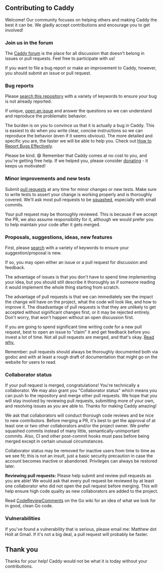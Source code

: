 ## Contributing to Caddy

Welcome! Our community focuses on helping others and making Caddy the best it
can be. We gladly accept contributions and encourage you to get involved!


### Join us in the forum

The [Caddy forum](https://forum.caddyserver.com) is the place for all discussion
that doesn't belong in issues or pull requests. Feel free to participate with us!

If you want to file a bug report or make an improvement to Caddy, however, you
should submit an issue or pull request.


### Bug reports

Please [search this repository](https://github.com/mholt/caddy/search?q=&type=Issues&utf8=%E2%9C%93)
with a variety of keywords to ensure your bug is not already reported.

If unique, [open an issue](https://github.com/mholt/caddy/issues) and answer the
questions so we can understand and reproduce the problematic behavior.

The burden is on you to convince us that it is actually a bug in Caddy. This is
easiest to do when you write clear, concise instructions so we can reproduce
the behavior (even if it seems obvious). The more detailed and specific you are,
the faster we will be able to help you. Check out
[How to Report Bugs Effectively](http://www.chiark.greenend.org.uk/~sgtatham/bugs.html).

Please be kind. :smile: Remember that Caddy comes at no cost to you, and you're
getting free help. If we helped you, please consider
[donating](https://caddyserver.com/donate) - it keeps us motivated!


### Minor improvements and new tests

Submit [pull requests](https://github.com/mholt/caddy/pulls) at any time for
minor changes or new tests. Make sure to write tests to assert your change is
working properly and is thoroughly covered. We'll ask most pull requests to be
[squashed](http://gitready.com/advanced/2009/02/10/squashing-commits-with-rebase.html),
especially with small commits.

Your pull request may be thoroughly reviewed. This is because if we accept the
PR, we also assume responsibility for it, although we would prefer you to
help maintain your code after it gets merged. 


### Proposals, suggestions, ideas, new features

First, please [search](https://github.com/mholt/caddy/search?q=&type=Issues&utf8=%E2%9C%93)
with a variety of keywords to ensure your suggestion/proposal is new.

If so, you may open either an issue or a pull request for discussion and
feedback.

The advantage of issues is that you don't have to spend time implementing your
idea, but you should still describe it thoroughly as if someone reading it would
implement the whole thing starting from scratch.

The advantage of pull requests is that we can immediately see the impact the
change will have on the project, what the code will look like, and how to
improve it. The disadvantage of pull requests is that they are unlikely to get
accepted without significant changes first, or it may be rejected entirely.
Don't worry, that won't happen without an open discussion first.

If you are going to spend significant time writing code for a new pull request,
best to open an issue to "claim" it and get feedback before you invest a lot of
time. Not all pull requests are merged, and that's okay.
[Read why.](https://github.com/turbolinks/turbolinks/pull/124#issuecomment-239826060)

Remember: pull requests should always be thoroughly documented both via godoc
and with at least a rough draft of documentation that might go on the website
for users to read.


### Collaborator status

If your pull request is merged, congratulations! You're technically a
collaborator. We may also grant you "Collaborator status" which means you can
push to the repository and merge other pull requests. We hope that you will
stay involved by reviewing pull requests, submitting more of your own, and
resolving issues as you are able to. Thanks for making Caddy amazing!

We ask that collaborators will conduct thorough code reviews and be nice to
new contributors. Before merging a PR, it's best to get the approval of
at least one or two other collaborators and/or the project owner. We prefer
squashed commits instead of many little, semantically-unimportant commits. Also,
CI and other post-commit hooks must pass before being merged except in certain
unusual circumstances.

Collaborator status may be removed for inactive users from time to time as
we see fit; this is not an insult, just a basic security precaution in case
the account becomes inactive or abandoned. Privileges can always be restored
later.

**Reviewing pull requests:** Please help submit and review pull requests as
you are able! We would ask that every pull request be reviewed by at least
one collaborator who did not open the pull request before merging. This will
help ensure high code quality as new collaborators are added to the project.

Read [CodeReviewComments](https://github.com/golang/go/wiki/CodeReviewComments)
on the Go wiki for an idea of what we look for in good, clean Go code.



### Vulnerabilities

If you've found a vulnerability that is serious, please email me: Matthew dot 
Holt at Gmail. If it's not a big deal, a pull request will probably be faster.


## Thank you

Thanks for your help! Caddy would not be what it is today without your
contributions.
